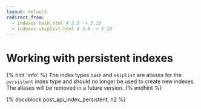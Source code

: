 ```yaml
---
layout: default
redirect_from:
  - indexes-hash.html # 3.9 -> 3.10
  - indexes-skiplist.html # 3.9 -> 3.10
---
```

# Working with persistent indexes

{% hint 'info' %}
The index types `hash` and `skiplist` are aliases for the `persistent` index
type and should no longer be used to create new indexes. The aliases will be
removed in a future version.
{% endhint %}

{% docublock post_api_index_persistent, h2 %}
